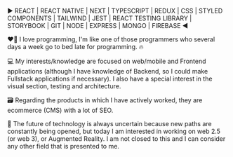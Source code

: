 ▶️ REACT | REACT NATIVE | NEXT | TYPESCRIPT | REDUX | CSS | STYLED COMPONENTS | TAILWIND | JEST | REACT TESTING LIBRARY | STORYBOOK | GIT | NODE | EXPRESS | MONGO | FIREBASE ◀️

❤️‍🔥 I love programming, I'm like one of those programmers who several days a week go to bed late for programming. 🔥

💻 My interests/knowledge are focused on web/mobile and Frontend applications (although I have knowledge of Backend, so I could make Fullstack applications if necessary). I also have a special interest in the visual section, testing and architecture.

🗃️ Regarding the products in which I have actively worked, they are ecommerce (CMS) with a lot of SEO.

🔮 The future of technology is always uncertain because new paths are constantly being opened, but today I am interested in working on web 2.5 (or web 3), or Augmented Reality. I am not closed to this and I can consider any other field that is presented to me.
